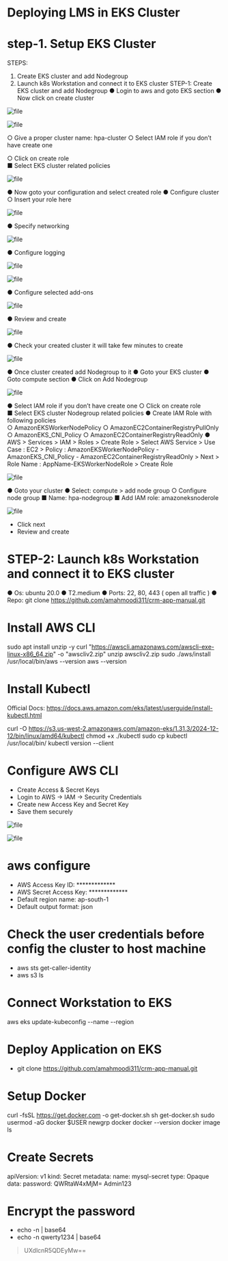 # Deploying LMS in EKS Cluster 

# step-1. Setup EKS Cluster 
STEPS: 
1. Create EKS cluster and add Nodegroup 
2. Launch k8s Workstation and connect it to EKS cluster 
STEP-1: Create EKS cluster and add Nodegroup 
● Login to aws and goto EKS section 
● Now click on create cluster

![file](https://github.com/amahmoodi311/crm-eks-new/blob/56a4bb152252b76c231d45ae84d03e2450180b01/eks-1.png)

![file](https://github.com/amahmoodi311/crm-eks-new/blob/55d2ff62fe923581b65b8e81327572d4a682ce5b/eks-2.png)

○ Give a proper cluster name: hpa-cluster 
○ Select IAM role if you don’t have create one

○ Click on create role  
■ Select EKS cluster related policies 

![file](https://github.com/amahmoodi311/crm-eks-new/blob/76e7b6f7e4d0343e686963c3c77e667bc7998a82/eks-3.png)

● Now goto your configuration and select created role 
● Configure cluster 
○ Insert your role here 

![file](https://github.com/amahmoodi311/crm-eks-new/blob/76e7b6f7e4d0343e686963c3c77e667bc7998a82/eks-4.png)

● Specify networking

![file](https://github.com/amahmoodi311/crm-eks-new/blob/76e7b6f7e4d0343e686963c3c77e667bc7998a82/eks-5.png)

● Configure logging

![file](https://github.com/amahmoodi311/crm-eks-new/blob/76e7b6f7e4d0343e686963c3c77e667bc7998a82/eks-6.png)

![file](https://github.com/amahmoodi311/crm-eks-new/blob/a4fdf45b00b52c46acf9d76741991f17b2f18240/eks-7.png)

● Configure selected add-ons 

![file](https://github.com/amahmoodi311/crm-eks-new/blob/a4fdf45b00b52c46acf9d76741991f17b2f18240/eks-8.png)

● Review and create 

![file](https://github.com/amahmoodi311/crm-eks-new/blob/a4fdf45b00b52c46acf9d76741991f17b2f18240/eks-9.png)

● Check your created cluster it will take few minutes to create 

![file](https://github.com/amahmoodi311/crm-eks-new/blob/59bb88d19d5d3a97b23841c16532a03c151fb991/image/eks-10.png)

● Once cluster created add Nodegroup to it 
● Goto your EKS cluster 
● Goto compute section 
● Click on Add Nodegroup 

![file](https://github.com/amahmoodi311/crm-eks-new/blob/59bb88d19d5d3a97b23841c16532a03c151fb991/image/eks-11.png)

● Select IAM role if you don’t have create one 
○ Click on create role  
■ Select EKS cluster Nodegroup related policies 
● Create IAM Role with following policies  
○ AmazonEKSWorkerNodePolicy 
○ AmazonEC2ContainerRegistryPullOnly 
○ AmazonEKS_CNI_Policy 
○ AmazonEC2ContainerRegistryReadOnly 
● AWS > Services > IAM > Roles > Create Role > Select AWS Service > 
Use Case : EC2 > Policy : AmazonEKSWorkerNodePolicy - 
AmazonEKS_CNI_Policy - AmazonEC2ContainerRegistryReadOnly  > 
Next > Role Name : AppName-EKSWorkerNodeRole > Create Role 

![file](https://github.com/amahmoodi311/crm-eks-new/blob/59bb88d19d5d3a97b23841c16532a03c151fb991/image/eks-12.png)

● Goto your cluster 
● Select: compute > add node group 
○ Configure node group 
■ Name: hpa-nodegroup 
■ Add IAM role: amazoneksnoderole 

![file](https://github.com/amahmoodi311/crm-eks-new/blob/59bb88d19d5d3a97b23841c16532a03c151fb991/image/eks-13.png)

- Click next
-  Review and create

# STEP-2: Launch k8s Workstation and connect it to EKS cluster

 ● Os: ubuntu 20.0 
● T2.medium 
● Ports: 22, 80, 443 ( open all traffic ) 
● Repo: git clone https://github.com/amahmoodi311/crm-app-manual.git

# Install AWS CLI
sudo apt install unzip -y
curl "https://awscli.amazonaws.com/awscli-exe-linux-x86_64.zip" -o "awscliv2.zip"
unzip awscliv2.zip
sudo ./aws/install
/usr/local/bin/aws --version
aws --version

# Install Kubectl

Official Docs: https://docs.aws.amazon.com/eks/latest/userguide/install-kubectl.html 

curl -O https://s3.us-west-2.amazonaws.com/amazon-eks/1.31.3/2024-12-12/bin/linux/amd64/kubectl
chmod +x ./kubectl
sudo cp kubectl /usr/local/bin/
kubectl version --client

# Configure AWS CLI
- Create Access & Secret Keys
- Login to AWS → IAM → Security Credentials
- Create new Access Key and Secret Key
- Save them securely


![file](https://github.com/amahmoodi311/crm-eks-new/blob/428adb9bb05b8313d5e8e6c00bad28f076522a9f/image/eks-14.png)

![file](https://github.com/amahmoodi311/crm-eks-new/blob/428adb9bb05b8313d5e8e6c00bad28f076522a9f/image/eks-15.png)

# aws configure
- AWS Access Key ID: *************
- AWS Secret Access Key: *************
- Default region name: ap-south-1
- Default output format: json

# Check the user credentials before config the cluster to host machine 
- aws sts get-caller-identity
- aws s3 ls

# Connect Workstation to EKS
aws eks update-kubeconfig --name <cluster-name> --region <region-name>

#  Deploy Application on EKS
- git clone  https://github.com/amahmoodi311/crm-app-manual.git

# Setup Docker 
curl -fsSL https://get.docker.com -o get-docker.sh
sh get-docker.sh
sudo usermod -aG docker $USER
newgrp docker
docker --version
docker image ls

# Create Secrets
apiVersion: v1
kind: Secret
metadata:
  name: mysql-secret
type: Opaque
data:
  password: QWRtaW4xMjM= Admin123

# Encrypt the password 
- echo -n <your-password> | base64
- echo -n qwerty1234 | base64 
> UXdlcnR5QDEyMw==  




